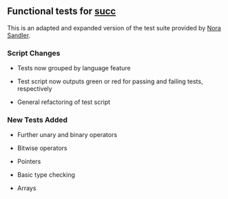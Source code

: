 ## Functional tests for [succ](https://github.com/jgthomas/succ)

This is an adapted and expanded version of the test suite provided by [Nora Sandler](https://github.com/nlsandler/write_a_c_compiler).

### Script Changes

* Tests now grouped by language feature

* Test script now outputs green or red for passing and failing tests, respectively

* General refactoring of test script

### New Tests Added

* Further unary and binary operators

* Bitwise operators

* Pointers

* Basic type checking

* Arrays
